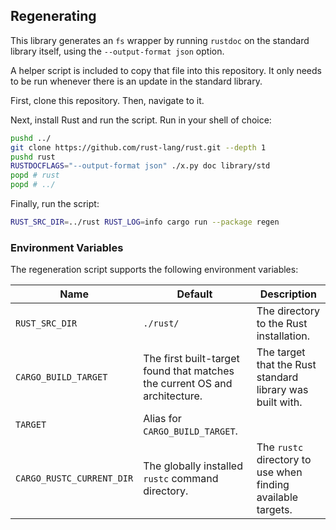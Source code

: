 ## Regenerating

This library generates an `fs` wrapper by running `rustdoc` on the standard library itself, using the `--output-format json` option.

A helper script is included to copy that file into this repository. It only needs to be run whenever there is an update in the standard library.

First, clone this repository. Then, navigate to it.

Next, install Rust and run the script. Run in your shell of choice:

```bash
pushd ../
git clone https://github.com/rust-lang/rust.git --depth 1
pushd rust
RUSTDOCFLAGS="--output-format json" ./x.py doc library/std
popd # rust
popd # ../
```

Finally, run the script:

```bash
RUST_SRC_DIR=../rust RUST_LOG=info cargo run --package regen
```

### Environment Variables

The regeneration script supports the following environment variables:

Name | Default | Description
-----|---------|------------
`RUST_SRC_DIR` | `./rust/` | The directory to the Rust installation.
`CARGO_BUILD_TARGET` | The first built-target found that matches the current OS and architecture. | The target that the Rust standard library was built with.
`TARGET` | Alias for `CARGO_BUILD_TARGET`.
`CARGO_RUSTC_CURRENT_DIR` | The globally installed `rustc` command directory. | The `rustc` directory to use when finding available targets.
